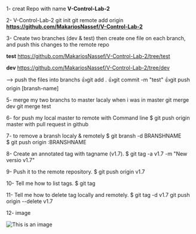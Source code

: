 1- creat Repo with name **V-Control-Lab-2**

2- V-Control-Lab-2 git init git remote add origin
**https://github.com/MakariosNassef/V-Control-Lab-2**

3- Create two branches (dev & test) then create one file on each branch, and push this changes to the remote repo

**test** https://github.com/MakariosNassef/V-Control-Lab-2/tree/test

**dev**  https://github.com/MakariosNassef/V-Control-Lab-2/tree/dev

--> push the files into branchs
    :+1:git add . 
    :+1:git commit -m "test" 
    :+1:git push origin [bransh-name]
    
5- merge my two branchs to master lacaly when i was in master git merge dev git merge test

6- for push my local master to remote with Command line
$ git push origin master with pull request in github

7- to remove a bransh localy & remotely
$ git bransh -d BRANSHNAME  
$ git push origin :BRANSHNAME

8- Create an annotated tag with tagname (v1.7).
$ git tag -a v1.7 -m "New versio v1.7"

9- Push it to the remote repository.
$ git push origin v1.7

10- Tell me how to list tags.
$ git tag

11- Tell me how to delete tag locally and remotely.
$ git tag -d v1.7 git push origin --delete v1.7

12- image

![This is an image](https://i.redd.it/gw8idnezl1i91.png)
